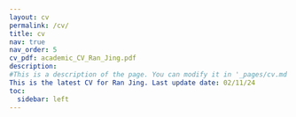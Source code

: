 ```yaml
---
layout: cv
permalink: /cv/
title: cv
nav: true
nav_order: 5
cv_pdf: academic_CV_Ran_Jing.pdf
description: 
#This is a description of the page. You can modify it in '_pages/cv.md'. You can also change or remove the top pdf download button.
This is the latest CV for Ran Jing. Last update date: 02/11/24
toc:
  sidebar: left
---
```

